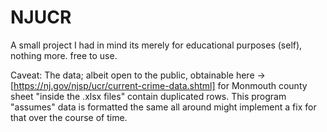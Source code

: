 # NJUCR
A small project I had in mind its merely for educational purposes (self), nothing more. free to use.

Caveat: The data; albeit open to the public, obtainable here -> [https://nj.gov/njsp/ucr/current-crime-data.shtml]
for Monmouth county sheet "inside the .xlsx files" contain duplicated rows. This program "assumes" data is formatted the same all around
might implement a fix for that over the course of time.



